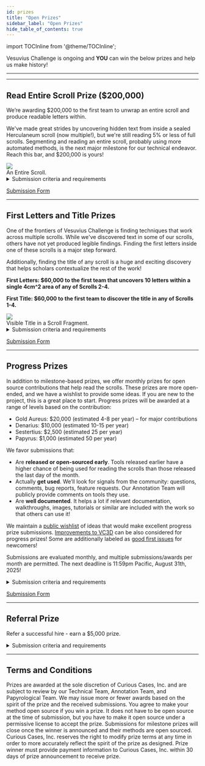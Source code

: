 ```yaml
---
id: prizes
title: "Open Prizes"
sidebar_label: "Open Prizes"
hide_table_of_contents: true
---
```


<head>
  <html data-theme="dark" />

  <meta
    name="description"
    content="A $1,000,000+ machine learning and computer vision competition"
  />

  <meta property="og:type" content="website" />
  <meta property="og:url" content="https://scrollprize.org" />
  <meta property="og:title" content="Vesuvius Challenge" />
  <meta
    property="og:description"
    content="A $1,000,000+ machine learning and computer vision competition"
  />
  <meta
    property="og:image"
    content="https://scrollprize.org/img/social/opengraph.jpg"
  />

  <meta property="twitter:card" content="summary_large_image" />
  <meta property="twitter:url" content="https://scrollprize.org" />
  <meta property="twitter:title" content="Vesuvius Challenge" />
  <meta
    property="twitter:description"
    content="A $1,000,000+ machine learning and computer vision competition"
  />
  <meta
    property="twitter:image"
    content="https://scrollprize.org/img/social/opengraph.jpg"
  />
</head>

import TOCInline from '@theme/TOCInline';

Vesuvius Challenge is ongoing and **YOU** can win the below prizes and help us make history!

***

<TOCInline
  toc={toc}
/>

***

## Read Entire Scroll Prize ($200,000)

We’re awarding $200,000 to the first team to unwrap an entire scroll and produce readable letters within.

We've made great strides by uncovering hidden text from inside a sealed Herculaneum scroll (now multiple!), but we're still reading 5% or less of full scrolls.
Segmenting and reading an entire scroll, probably using more automated methods, is the next major milestone for our technical endeavor.
Reach this bar, and $200,000 is yours!

<div className="mb-4">
  <img src="/img/landing/scroll.webp" className="w-[50%]"/>
  <figcaption className="mt-[-6px]">An Entire Scroll.</figcaption>
</div>

<details class="submission-details">
<summary>Submission criteria and requirements</summary>

1. **Segmentation**
* Estimate the total area of the scroll’s written surface (in cm2)
* Compute the total surface area of the segmented mesh (in cm2) in your submission. **You must segment 90% or more of the total estimated area**
* Segments should be flattened and shown in 2D as if the scroll were unwrapped.
* The scroll should ideally be captured by a single segmentation (or each connected component of the scroll) rather than separate overlapping segmentations.
* Segments should pass geometric sanity checks; for example, no self-intersections

2. **Ink detection**
* Your submission must contain ink predictions for the entire flattened mesh, of the same shape as the flattened surface
* The entire submission is too large to transcribe quickly, so the papyrological team will evaluate each line as:
    * ✅ **readable** (could read 85% of the characters),
    * ❌ **not readable** (couldn't),
    * 🟡 **maybe** (would have to stop and actually do the transcription to determine), or
    * 🔷 **incomplete** (line incomplete due to the physical boundaries of the scroll)
* 80% of the total complete lines (incomplete lines will not be judged) must be either 🟡 **maybe** or ✅ **readable**. Multiple papyrologists may review each line, in which case ties will be broken favorably towards the submission.

As a baseline, here's how the 2023 Grand Prize banner would have scored:

<div className="mb-4">
  <img src="/img/2024-prizes/GP_scores_sample.webp" className="w-[80%]"/>
  <figcaption className="mt-[-6px]">Visible Ink on Scroll 5 (<a href="/img/ink/2023_GP_banner_lines_score.webp">full banner</a>).</figcaption>
</div>

Total lines: 240. Complete lines: 206. Passing lines: 137. Pass rate: 137 / 206 = **67% (needs to be 80%)**.

We may reward partial work - if your unrolling works but the ink detection isn't all the way there yet, go ahead and submit!

</details>

[Submission Form](https://forms.gle/UJxi6rsS4eriV9L36)

***

## First Letters and Title Prizes

One of the frontiers of Vesuvius Challenge is finding techniques that work across multiple scrolls.
While we've discovered text in some of our scrolls, others have not yet produced legible findings.
Finding the first letters inside one of these scrolls is a major step forward.

Additionally, finding the title of any scroll is a huge and exciting discovery that helps scholars contextualize the rest of the work!

**First Letters: $60,000 to the first team that uncovers 10 letters within a single 4cm^2 area of any of Scrolls 2-4.**

**First Title: $60,000 to the first team to discover the title in any of Scrolls 1-4.**

<div className="mb-4">
  <img src="/img/data/title_example.webp" className="w-[50%]"/>
  <figcaption className="mt-[-6px]">Visible Title in a Scroll Fragment.</figcaption>
</div>

<details>
<summary>Submission criteria and requirements</summary>

* **Image.** Submissions must be an image of the virtually unwrapped segment, showing visible and legible text.
  * Submit a single static image showing the text region. Images must be generated programmatically, as direct outputs of CT data inputs, and should not contain manual annotations of characters or text. This includes annotations that were then used as training data and memorized by a machine learning ink model. Ink model outputs of this region should not overlap with any training data used.
  * For the First Title Prize, please illustrate the ink predictions in spatial context of the title search, similar to what is [shown here](https://scrollprize.substack.com/p/30k-first-title-prize). You **do not** have to read the title yourself, but just have to produce an image of it that our team of papyrologists are able to read.
  * Specify which scroll the image comes from. For multiple scrolls, please make multiple submissions.
  * Include a scale bar showing the size of 1 cm on the submission image.
  * Specify the 3D position of the text within the scroll. The easiest way to do this is to provide the segmentation file (or the segmentation ID, if using a public segmentation).
* **Methodology.** A detailed technical description of how your solution works. We need to be able to reproduce your work, so please make this as easy as possible:
  * For fully automated software, consider a Docker image that we can easily run to reproduce your work, and please include system requirements.
  * For software with a human in the loop, please provide written instructions and a video explaining how to use your tool. We’ll work with you to learn how to use it, but we’d like to have a strong starting point.
  * Please include an easily accessible link from which we can download it.
* **Hallucination mitigation.** If there is any risk of your model hallucinating results, please let us know how you mitigated that risk. Tell us why you are confident that the results you are getting are real.
  * We strongly discourage submissions that use window sizes larger than 0.5x0.5 mm to generate images from machine learning models. This corresponds to 64x64 pixels for 8 µm scans. If your submission uses larger window sizes, we may reject it and ask you to modify and resubmit.
  * In addition to hallucination mitigation, do not include overlap between training and prediction regions. This leads to the memorization of annotated labels.
* **Other information.** Feel free to include any other things we should know.

Your submission will be reviewed by the review teams to verify technical validity and papyrological plausibility and legibility.
Just as with the Grand Prize, please **do not** make your discovery public until winning the prize. We will work with you to announce your findings.
</details>

[Submission Form](https://docs.google.com/forms/d/e/1FAIpQLSdw43FX_uPQwBTIV8pC2y0xkwZmu6GhrwxV4n3WEbqC8Xof9Q/viewform?usp=dialog)

***

## Progress Prizes

In addition to milestone-based prizes, we offer monthly prizes for open source contributions that help read the scrolls.
These prizes are more open-ended, and we have a wishlist to provide some ideas.
If you are new to the project, this is a great place to start.
Progress prizes will be awarded at a range of levels based on the contribution:

* Gold Aureus: \$20,000 (estimated 4-8 per year) – for major contributions
* Denarius: \$10,000 (estimated 10-15 per year)
* Sestertius: \$2,500 (estimated 25 per year)
* Papyrus: \$1,000 (estimated 50 per year)

We favor submissions that:
* Are **released or open-sourced early**. Tools released earlier have a higher chance of being used for reading the scrolls than those released the last day of the month.
* Actually **get used**. We’ll look for signals from the community: questions, comments, bug reports, feature requests. Our Annotation Team will publicly provide comments on tools they use.
* Are **well documented**. It helps a lot if relevant documentation, walkthroughs, images, tutorials or similar are included with the work so that others can use it!

We maintain a [public wishlist](https://github.com/ScrollPrize/villa/issues?q=is%3Aissue%20state%3Aopen%20label%3A%22help%20wanted%22) of ideas that would make excellent progress prize submissions.
[Improvements to VC3D](https://github.com/ScrollPrize/volume-cartographer/issues) can be also considered for progress prizes!
Some are additionally labeled as [good first issues](https://github.com/ScrollPrize/villa/issues?q=is%3Aissue%20state%3Aopen%20label%3A%22good%20first%20issue%22) for newcomers!

Submissions are evaluated monthly, and multiple submissions/awards per month are permitted. The next deadline is 11:59pm Pacific, August 31th, 2025!

<details>
<summary>Submission criteria and requirements</summary>

**Core Requirements:**
1. Problem Identification and Solution
   * Address a specific challenge using Vesuvius Challenge scroll data
   * Provide clear implementation path and a demonstration of its use
   * Demonstrate significant advantages over existing solutions
2. Documentation
   * Include comprehensive documentation
   * Provide usage examples
3. Technical Integration
   * Accept standard community formats (multipage TIFs, on-disk numpy arrays)
   * Maintain consistent output formats
   * Designed for modular integration
</details>

[Submission Form](https://forms.gle/rKFWycmrxEvERNh39)

***

## Referral Prize

Refer a successful hire - earn a $5,000 prize.

<details>
<summary>Submission criteria and requirements</summary>

1. **The Offer:** Earn $5,000 for referring a candidate we hire for our research team!
2. **Referrer Eligibility:** You must be legally eligible to receive the prize payment.
3. **Hire Eligibility:** Candidates must be new contacts and legally authorized to receive payment from Vesuvius Challenge.
4. **How to Refer:** Email jobs@scrollprize.org with subject: "Referral: [Candidate Name]." Include: your name & Discord username (if applicable), your contact information, candidate's name & contact information (confirming their permission), and why they're a good fit.
5. **Terms:** Hires and prizes are determined at the sole discretion of Curious Cases, Inc. Referral must be submitted per the above instructions. Referral must be received before the candidate applies directly. Your referral must be the first one received for that candidate. The candidate must acknowledge your referral during hiring. The candidate must be hired for a full-time research team role.
</details>

***

## Terms and Conditions

Prizes are awarded at the sole discretion of Curious Cases, Inc. and are subject to review by our Technical Team, Annotation Team, and Papyrological Team. We may issue more or fewer awards based on the spirit of the prize and the received submissions. You agree to make your method open source if you win a prize. It does not have to be open source at the time of submission, but you have to make it open source under a permissive license to accept the prize. Submissions for milestone prizes will close once the winner is announced and their methods are open sourced. Curious Cases, Inc. reserves the right to modify prize terms at any time in order to more accurately reflect the spirit of the prize as designed. Prize winner must provide payment information to Curious Cases, Inc. within 30 days of prize announcement to receive prize.
